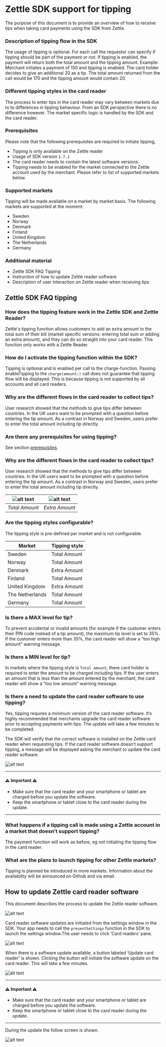# Zettle SDK support for tipping
The purpose of this document is to provide an overview of how to receive tips when taking card payments using the SDK from Zettle.

### Description of tipping flow in the SDK
The usage of tipping is optional. For each call the requestor can specify if tipping should be part of the payment or not. If tipping is enabled, the payment will return both the total amount and the tipping amount.
Example​: Merchant initiates a payment of 150 and tipping is enabled. The card holder decides to give an additional 20 as a tip. The total amount returned from the call would be 170 and the tipping amount would contain 20.

### Different tipping styles in the card reader
The process to enter tips in the card reader may vary between markets due to to differences in tipping behaviour. From an SDK perspective there is no difference however. The market specific logic is handled by the SDK and the card reader.

### Prerequisites
Please note that the following prerequisites are required to initiate tipping,

- Tipping is only available on the Zettle reader
- Usage of SDK version ​`1.7.1`
- The card reader needs to contain the latest software versions.
- Tipping needs to be enabled for the market connected to the Zettle account used by the merchant. Please refer to list of supported markets below.

### Supported markets
Tipping will be made available on a market by market basis. The following markets are supported at the moment:

- Sweden
- Norway
- Denmark
- Finland
- United Kingdom
- The Netherlands
- Germany

### Additional material

- Zettle SDK FAQ Tipping
- Instruction of how to update Zettle reader software
- Description of user interaction on Zettle reader when receiving tips

## Zettle SDK FAQ tipping

### How does the tipping feature work in the Zettle SDK and Zettle Reader?

Zettle's tipping function allows customers to add an extra amount to the total sum of their bill (market specific versions: entering total sum or adding an extra amount), and they can do so straight into your card reader. This function only works with a Zettle Reader.

### How do I activate the tipping function within the SDK?
Tipping is optional and is enabled per call to the charge-function.
Passing enableTipping to the `charge(amount:)` call does not guarantee that tipping flow will be displayed. This is because tipping is not supported by all accounts and all card readers.


### Why are the different flows in the card reader to collect tips?
User research showed that the methods to give tips differ between countries. In the UK users want to be prompted with a question before entering the tip amount. As a contrast in Norway and Sweden, users prefer to enter the total amount including tip directly.

### Are there any prerequisites for using tipping?
See section [prerequisites](#prerequisites).

### Why are the different flows in the card reader to collect tips?
User research showed that the methods to give tips differ between countries. In the UK users want to be prompted with a question before entering the tip amount. As a contrast in Norway and Sweden, users prefer to enter the total amount including tip directly.

 ![alt text][reader_front_total] | ![alt text][reader_front_extra] 
 :------: | :------: 
  *Total Amount* | *Extra Amount* 

### Are the tipping styles configurable?
The tipping style is pre-defined per market and is not configurable.

| Market | Tipping style |
| ------ | ------ |
| Sweden | Total Amount |
| Norway | Total Amount |
| Denmark | Extra Amount |
| Finland | Total Amount |
| United Kingdom | Extra Amount |
| The Netherlands | Total Amount |
| Germany | Total Amount |

### Is there a MAX level for tip?
To prevent accidental or invalid amounts (for example if the customer enters their PIN code instead of a tip amount), the maximum tip level is set to 35%. If the customer enters more than 35%, the card reader will show a “too high amount” warning message.

### Is there a MIN level for tip?
In markets where the tipping style is `Total amount`, there card holder is required to enter the amount to be charged including tips. If the user enters an amount that is less than the amount entered by the merchant, the card reader will show a “too low amount” warning message.

### Is there a need to update the card reader software to use tipping?
Yes, tipping requires a minimum version of the card reader software. It’s highly recommended that merchants upgrade the card reader software prior to accepting payments with tips. The update will take a few minutes to be completed.

The SDK will verify that the correct software is installed on the Zettle card reader when requesting tips. If the card reader software doesn’t support tipping, a message will be displayed asking the merchant to update the card reader software.

![alt text][update_software2]

---
#### ⚠️ Important ⚠️
- Make sure that the card reader and your smartphone or tablet are charged before you update the software.
- Keep the smartphone or tablet close to the card reader during the update.
---

### What happens if a tipping call is made using a Zettle account in a market that doesn’t support tipping?
​The payment function will work as before, eg not initiating the tipping flow in the card reader.

### What are the plans to launch tipping for other Zettle markets?
Tipping is planned be introduced in more markets. Information about the availability will be announced on Github and via email.

## How to update Zettle card reader software
This document describes the process to update the Zettle reader software.

![alt text][reader0]

Card reader software updates are initiated from the settings window in the SDK. Your app needs to call the `presentSettings` function in the SDK to launch the settings window.The user needs to click ‘Card readers’ pane.

![alt text][update_software0]

When there is a software update available, a button labeled ‘Update card reader’ is shown. Clicking the button will initiate the software update on the card reader. This will take a few minutes.

![alt text][update_software1]

---
#### ⚠️ Important ⚠️
- Make sure that the card reader and your smartphone or tablet are charged before you update the software.
- Keep the smartphone or tablet close to the card reader during the update.
---

During the update the follow screen is shown.

![alt text][update_software3]

[reader_front_total]: ./images/iZ_Reader_Front_blue_TOTAL-AMOUNT_flow.png "Total Amount"
[reader_front_extra]: ./images/iZ_Reader_Front_blue_EXTRA-AMOUNT_flow.png "Extra Amount"
[reader0]: ./images/iZ_Reader.png "Reader"
[update_software0]: ./images/iZ_Payment_UpdateReader_0.png "Update software 0"
[update_software1]: ./images/iZ_Payment_UpdateReader_1.png "Update software 1"
[update_software2]: ./images/iZ_Payment_UpdateReader_2.png "Update software 2"
[update_software3]: ./images/iZ_Payment_UpdateReader_3.png "Update software 3"